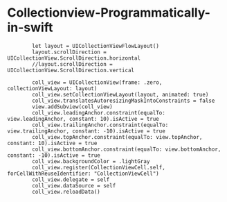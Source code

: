 # Collectionview-Programmatically-in-swift

            let layout = UICollectionViewFlowLayout()
            layout.scrollDirection = UICollectionView.ScrollDirection.horizontal
            //layout.scrollDirection = UICollectionView.ScrollDirection.vertical
            
            coll_view = UICollectionView(frame: .zero, collectionViewLayout: layout)
            coll_view.setCollectionViewLayout(layout, animated: true)
            coll_view.translatesAutoresizingMaskIntoConstraints = false
            view.addSubview(coll_view)
            coll_view.leadingAnchor.constraint(equalTo: view.leadingAnchor, constant: 10).isActive = true
            coll_view.trailingAnchor.constraint(equalTo: view.trailingAnchor, constant: -10).isActive = true
            coll_view.topAnchor.constraint(equalTo: view.topAnchor, constant: 10).isActive = true
            coll_view.bottomAnchor.constraint(equalTo: view.bottomAnchor, constant: -10).isActive = true
            coll_view.backgroundColor = .lightGray
            coll_view.register(CollectionViewCell.self, forCellWithReuseIdentifier: "CollectionViewCell")
            coll_view.delegate = self
            coll_view.dataSource = self
            coll_view.reloadData()
